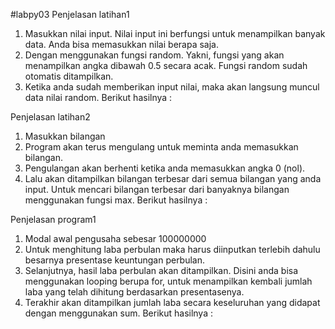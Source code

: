 #labpy03
Penjelasan latihan1
1. Masukkan nilai input. Nilai input ini berfungsi untuk menampilkan 
banyak data. Anda bisa memasukkan nilai berapa saja.
2. Dengan menggunakan fungsi random. Yakni, fungsi yang akan menampilkan 
angka dibawah 0.5 secara acak. Fungsi random sudah otomatis ditampilkan. 
3. Ketika anda sudah memberikan input nilai, maka akan langsung muncul 
data nilai random.
Berikut hasilnya :


Penjelasan latihan2
1. Masukkan bilangan
2. Program akan terus mengulang untuk meminta anda memasukkan bilangan.
3. Pengulangan akan berhenti ketika anda memasukkan angka 0 (nol).
4. Lalu akan ditampilkan bilangan terbesar dari semua bilangan yang anda 
input. Untuk mencari bilangan terbesar dari banyaknya bilangan 
menggunakan fungsi max.
Berikut hasilnya :


Penjelasan program1 
1. Modal awal pengusaha sebesar 100000000
2. Untuk menghitung laba perbulan maka harus diinputkan terlebih dahulu 
besarnya presentase keuntungan perbulan.
3. Selanjutnya, hasil laba perbulan akan ditampilkan. Disini anda bisa 
menggunakan looping berupa for, untuk menampilkan kembali jumlah laba 
yang telah dihitung berdasarkan presentasenya.
4. Terakhir akan ditampilkan jumlah laba secara keseluruhan yang didapat 
dengan menggunakan sum.
Berikut hasilnya :
